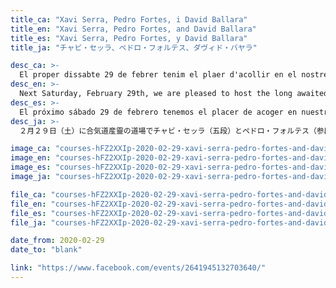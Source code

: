```yaml
---
title_ca: "Xavi Serra, Pedro Fortes, i David Ballara"
title_en: "Xavi Serra, Pedro Fortes, and David Ballara"
title_es: "Xavi Serra, Pedro Fortes, y David Ballara"
title_ja: "チャビ・セッラ、ペドロ・フォルテス、ダヴィド・バヤラ"

desc_ca: >-
  El proper dissabte 29 de febrer tenim el plaer d'acollir en el nostre dojo la molt esperada classe especial a càrrec de Xavi Serra (5è Dan Aikikai), Pedro Fortes (3r Dan Aikikai), i David Ballara (3r Dan Aikikai).
desc_en: >-
  Next Saturday, February 29th, we are pleased to host the long awaited special class at our dojo by Xavi Serra (5th Dan Aikikai), Pedro Fortes (3rd Dan Aikikai), and David Ballara (3rd Dan Aikikai).
desc_es: >-
  El próximo sábado 29 de febrero tenemos el placer de acoger en nuestro dojo la muy esperada clase especial a cargo de Xavi Serra (5º Dan Aikikai), Pedro Fortes (3er Dan Aikikai), y David Ballara (3er Dan Aikikai).
desc_ja: >-
  ２月２９日（土）に合気道産靈の道場でチャビ・セッラ（五段）とペドロ・フォルテス（参段）とダヴィド・バヤラ（参段）の待ちに待った稽古が行われます。

image_ca: "courses-hFZ2XXIp-2020-02-29-xavi-serra-pedro-fortes-and-david-ballara-es"
image_en: "courses-hFZ2XXIp-2020-02-29-xavi-serra-pedro-fortes-and-david-ballara-es"
image_es: "courses-hFZ2XXIp-2020-02-29-xavi-serra-pedro-fortes-and-david-ballara-es"
image_ja: "courses-hFZ2XXIp-2020-02-29-xavi-serra-pedro-fortes-and-david-ballara-es"

file_ca: "courses-hFZ2XXIp-2020-02-29-xavi-serra-pedro-fortes-and-david-ballara-es.pdf"
file_en: "courses-hFZ2XXIp-2020-02-29-xavi-serra-pedro-fortes-and-david-ballara-es.pdf"
file_es: "courses-hFZ2XXIp-2020-02-29-xavi-serra-pedro-fortes-and-david-ballara-es.pdf"
file_ja: "courses-hFZ2XXIp-2020-02-29-xavi-serra-pedro-fortes-and-david-ballara-es.pdf"

date_from: 2020-02-29
date_to: "blank"

link: "https://www.facebook.com/events/2641945132703640/"
---
```

